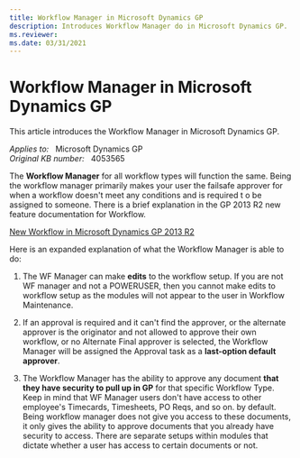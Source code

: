 ```yaml
---
title: Workflow Manager in Microsoft Dynamics GP
description: Introduces Workflow Manager do in Microsoft Dynamics GP.
ms.reviewer: 
ms.date: 03/31/2021
---
```

# Workflow Manager in Microsoft Dynamics GP

This article introduces the Workflow Manager in Microsoft Dynamics GP.

_Applies to:_ &nbsp; Microsoft Dynamics GP  
_Original KB number:_ &nbsp; 4053565

The **Workflow Manager** for all workflow types will function the same. Being the workflow manager primarily makes your user the failsafe approver for when a workflow doesn't meet any conditions and is required t o be assigned to someone. There is a brief explanation in the GP 2013 R2 new feature documentation for Workflow.

[New Workflow in Microsoft Dynamics GP 2013 R2](https://community.dynamics.com/gp/b/dynamicsgp/posts/new-workflow-in-microsoft-dynamics-gp-2013-r2)

Here is an expanded explanation of what the Workflow Manager is able to do:

1. The WF Manager can make **edits** to the workflow setup. If you are not WF manager and not a POWERUSER, then you cannot make edits to workflow setup as the modules will not appear to the user in Workflow Maintenance.

2. If an approval is required and it can't find the approver, or the alternate approver is the originator and not allowed to approve their own workflow, or no Alternate Final approver is selected, the Workflow Manager will be assigned the Approval task as a **last-option default approver**.

3. The Workflow Manager has the ability to approve any document **that they have security to pull up in GP** for that specific Workflow Type. Keep in mind that WF Manager users don't have access to other employee's Timecards, Timesheets, PO Reqs, and so on. by default. Being workflow manager does not give you access to these documents, it only gives the ability to approve documents that you already have security to access. There are separate setups within modules that dictate whether a user has access to certain documents or not.
